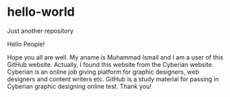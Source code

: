 # hello-world
Just another repository

Hello People!

Hope you all are well.
My aname is Muhammad Ismail and I am a user of this GitHub website.
Actually, I found this website from the Cyberian website.
Cyberian is an online job giving platform for graphic designers, web designers and content writers etc.
GitHub is a study material for passing in Cyberian graphic designing online test.
Thank you!

